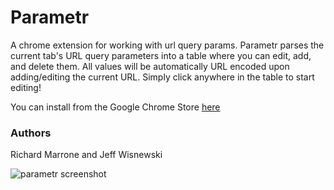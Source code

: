 # Parametr
A chrome extension for working with url query params. Parametr parses the current tab's URL query parameters into a table where you can edit, add, and delete them. All values will be automatically URL encoded upon adding/editing the current URL. Simply click anywhere in the table to start editing!

You can install from the Google Chrome Store [here](https://chrome.google.com/webstore/detail/parametr/bhdceamjdfafjebhbioafinhomkfimha)

### Authors
Richard Marrone and Jeff Wisnewski


![parametr screenshot](https://github.com/RichardMarrone/parametr/assets/54189372/8e5618c6-3910-4769-a0f5-6a020333ab5b)

